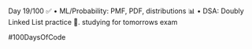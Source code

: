 Day 19/100 ✅
• ML/Probability: PMF, PDF, distributions 📊
• DSA: Doubly Linked List practice 🔗.
studying for tomorrows exam

#100DaysOfCode
